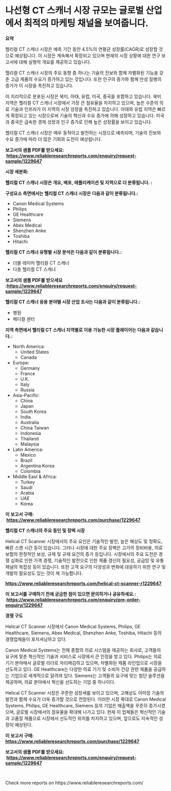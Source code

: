 <p><h1>나선형 CT 스캐너 시장 규모는 글로벌 산업에서 최적의 마케팅 채널을 보여줍니다.</h1></p><p><strong>요약</strong></p>
<p><p>헬리컬 CT 스캐너 시장은 예측 기간 동안 4.5%의 연평균 성장률(CAGR)로 성장할 것으로 예상됩니다. 이 시장은 계속해서 확장되고 있으며 현재의 시장 상황에 대한 연구 보고서에 대해 실행적 개요를 제공하고 있습니다.</p><p>헬리컬 CT 스캐너 시장의 주요 동향 중 하나는 기술의 진보와 함께 차별화된 기능을 갖춘 고급 제품의 수요가 증가하고 있는 것입니다. 또한 인구의 증가와 함께 만성 질병의 증가가 이 시장을 촉진하고 있습니다.</p><p>이 지리적으로 분포된 시장은 북미, 아태, 유럽, 미국, 중국을 포함하고 있습니다. 북미 지역은 헬리컬 CT 스캐너 시장에서 가장 큰 점유율을 차지하고 있으며, 높은 수준의 의료 기술과 인프라가 이 지역의 시장 성장을 촉진하고 있습니다. 아태와 유럽 지역은 빠르게 확장되고 있는 시장으로써 기술의 혁신과 수요 증가에 의해 성장하고 있습니다. 미국과 중국은 급속한 경제 성장과 인구 증가로 인해 높은 성장률을 보이고 있습니다.</p><p>헬리컬 CT 스캐너 시장은 매우 동적이고 발전하는 시장으로 예측되며, 기술의 진보와 수요 증가에 따라 더 많은 기회와 도전이 예상됩니다.</p></p>
<p><strong>보고서의 샘플 PDF를 받으세요: &nbsp;<a href="https://www.reliableresearchreports.com/enquiry/request-sample/1229647">https://www.reliableresearchreports.com/enquiry/request-sample/1229647</a></strong></p>
<p><strong>시장 세분화:</strong></p>
<p><strong> 헬리컬 CT 스캐너 시장은 개요, 배포, 애플리케이션 및 지역으로 더 분류됩니다. :</strong></p>
<p><strong>구성요소 측면에서는 헬리컬 CT 스캐너 시장은 다음과 같이 분류됩니다.:</strong></p>
<p><ul><li>Canon Medical Systems</li><li>Philips</li><li>GE Healthcare</li><li>Siemens</li><li>Abex Medical</li><li>Shenzhen Anke</li><li>Toshiba</li><li>Hitachi</li></ul></p>
<p><strong> 헬리컬 CT 스캐너 유형별 시장 분석은 다음과 같이 분류됩니다.:</strong></p>
<p><ul><li>더블 레이어 헬리컬 CT 스캐너</li><li>다층 헬리컬 CT 스캐너</li></ul></p>
<p><strong>보고서의 샘플 PDF를 받으세요 :<a href="https://www.reliableresearchreports.com/enquiry/request-sample/1229647">https://www.reliableresearchreports.com/enquiry/request-sample/1229647</a></strong></p>
<p><strong> 헬리컬 CT 스캐너 응용 분야별 시장 산업 조사는 다음과 같이 분류됩니다.:</strong></p>
<p><ul><li>병원</li><li>메디컬 센터</li></ul></p>
<p><strong>지역 측면에서 헬리컬 CT 스캐너 지역별로 이용 가능한 시장 플레이어는 다음과 같습니다.:</strong></p>
<p><ul>
    <li>
        North America:
        <ul>
            <li>United States</li>
            <li>Canada</li>
        </ul>
    </li>
    <li>
        Europe:
        <ul>
            <li>Germany</li>
            <li>France</li>
            <li>U.K.</li>
            <li>Italy</li>
            <li>Russia</li>
        </ul>
    </li>
    <li>
        Asia-Pacific:
        <ul>
            <li>China</li>
            <li>Japan</li>
            <li>South Korea</li>
            <li>India</li>
            <li>Australia</li>
            <li>China Taiwan</li>
            <li>Indonesia</li>
            <li>Thailand</li>
            <li>Malaysia</li>
        </ul>
    </li>
    <li>
        Latin America:
        <ul>
            <li>Mexico</li>
            <li>Brazil</li>
            <li>Argentina Korea</li>
            <li>Colombia</li>
        </ul>
    </li>
    <li>
        Middle East & Africa:
        <ul>
            <li>Turkey</li>
            <li>Saudi</li>
            <li>Arabia</li>
            <li>UAE</li>
            <li>Korea</li>
        </ul>
    </li>
    </ul></p>
<p><strong>이 보고서 구매: &nbsp;<a href="https://www.reliableresearchreports.com/purchase/1229647">https://www.reliableresearchreports.com/purchase/1229647</a></strong></p>
<p><strong>헬리컬 CT 스캐너의 주요 동인 및 장벽 시장</strong></p>
<p><p>Helical CT Scanner 시장에서의 주요 요인은 기술적인 발전, 높은 해상도 및 정확도, 빠른 스캔 시간 등이 있습니다. 그러나 시장에 대한 주요 장벽은 고가의 장비비용, 의료 보험의 한정적인 보상, 규제 및 규제 요건의 증가 등입니다. 시장에서의 주요 도전은 경쟁 심화로 인한 가격 경쟁, 기술적인 발전으로 인한 제품 갱신의 필요성, 공급망 및 유통 채널의 복잡성 등이 있습니다. 또한 고객 요구의 다양성과 변화에 대응하기 위한 연구 및 개발의 필요성도 있는 것이 제 가능합니다.</p></p>
<p><strong><a href="https://www.reliableresearchreports.com/helical-ct-scanner-r1229647">https://www.reliableresearchreports.com/helical-ct-scanner-r1229647</a></strong></p>
<p><strong>이 보고서를 구매하기 전에 궁금한 점이 있으면 문의하거나 공유하세요.: &nbsp;<a href="https://www.reliableresearchreports.com/enquiry/pre-order-enquiry/1229647">https://www.reliableresearchreports.com/enquiry/pre-order-enquiry/1229647</a></strong></p>
<p><strong>경쟁 구도</strong></p>
<p><p>Helical CT Scanner 시장에서 Canon Medical Systems, Philips, GE Healthcare, Siemens, Abex Medical, Shenzhen Anke, Toshiba, Hitachi 등의 경쟁업체들이 포지셔닝하고 있다.</p><p>Canon Medical Systems는 전체 종합의 의료 시스템을 제공하는 회사로, 고객들의 요구에 맞춘 혁신적인 기술과 서비스로 시장에서 큰 인정을 받고 있다. Philips는 의료 기기 분야에서 글로벌 리더로 자리매김하고 있으며, 차별화된 제품 라인업으로 시장을 선도하고 있다. GE Healthcare는 다양한 의료 기기 및 소비자 건강 관련 제품을 공급하는 기업으로 세계적으로 알려져 있다. Siemens는 고객들의 요구에 맞는 첨단 솔루션을 제공하며, 의료 분야에서 혁신을 선도하는 기업 중 하나이다.</p><p>Helical CT Scanner 시장은 꾸준한 성장세를 보이고 있으며, 고해상도 이미징 기술의 발전과 함께 수요가 더욱 증가할 것으로 전망된다. 이러한 시장 확대로 Canon Medical Systems, Philips, GE Healthcare, Siemens 등의 기업은 매출액을 꾸준히 증가시켰으며, 글로벌 시장에서의 점유율을 확대해 나가고 있다. 현재 이 업체들은 혁신적인 기술과 고품질 제품으로 시장에서 선도적인 위치를 차지하고 있으며, 앞으로도 지속적인 성장이 예상된다.</p></p>
<p><strong>이 보고서 구매: &nbsp; <a href="https://www.reliableresearchreports.com/purchase/1229647">https://www.reliableresearchreports.com/purchase/1229647</a></strong></p>
<p><strong>보고서의 샘플 PDF를 받으세요: &nbsp;<a href="https://www.reliableresearchreports.com/enquiry/request-sample/1229647">https://www.reliableresearchreports.com/enquiry/request-sample/1229647</a></strong><strong></strong></p>
<p>&nbsp;</p>
<p>Check more reports on https://www.reliableresearchreports.com/</p>